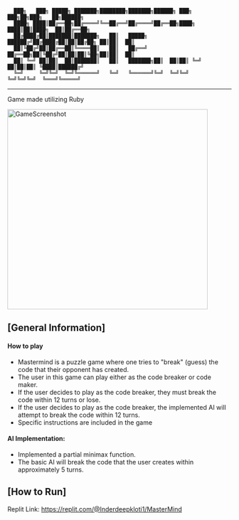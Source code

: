       ███╗   ███╗ █████╗ ███████╗████████╗███████╗██████╗ ███╗   ███╗██╗███╗   ██╗██████╗
      ████╗ ████║██╔══██╗██╔════╝╚══██╔══╝██╔════╝██╔══██╗████╗ ████║██║████╗  ██║██╔══██╗
      ██╔████╔██║███████║███████╗   ██║   █████╗  ██████╔╝██╔████╔██║██║██╔██╗ ██║██║  ██║
      ██║╚██╔╝██║██╔══██║╚════██║   ██║   ██╔══╝  ██╔══██╗██║╚██╔╝██║██║██║╚██╗██║██║  ██║
      ██║ ╚═╝ ██║██║  ██║███████║   ██║   ███████╗██║  ██║██║ ╚═╝ ██║██║██║ ╚████║██████╔╝
      ╚═╝     ╚═╝╚═╝  ╚═╝╚══════╝   ╚═╝   ╚══════╝╚═╝  ╚═╝╚═╝     ╚═╝╚═╝╚═╝  ╚═══╝╚═════╝
------------------------------------------------------------
Game made utilizing Ruby

<img width="450" alt="GameScreenshot" src="https://user-images.githubusercontent.com/68567294/122655937-6fd21980-d124-11eb-83a1-e8f0c212da94.png">

[General Information]
------------------------------------------------------------
#### How to play
- Mastermind is a puzzle game where one tries to "break" (guess) the code that their opponent has created.
- The user in this game can play either as the code breaker or code maker.
- If the user decides to play as the code breaker, they must break the code within 12 turns or lose.
- If the user decides to play as the code breaker, the implemented AI will attempt to break the code within 12 turns.
- Specific instructions are included in the game

#### AI Implementation:
- Implemented a partial minimax function.
- The basic AI will break the code that the user creates within approximately 5 turns.

[How to Run]
------------------------------------------------------------
Replit Link: https://replit.com/@Inderdeepkloti1/MasterMind

